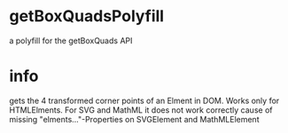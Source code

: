 # getBoxQuadsPolyfill
a polyfill for the getBoxQuads API

# info
gets the 4 transformed corner points of an Elment in DOM. Works only for HTMLElments. For SVG and MathML it does not work correctly cause of missing "elments..."-Properties on SVGElement and MathMLElement
